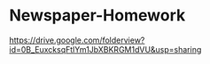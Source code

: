 # Newspaper-Homework

https://drive.google.com/folderview?id=0B_EuxcksqFtlYm1JbXBKRGM1dVU&usp=sharing
